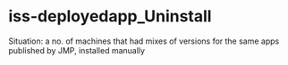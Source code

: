 # iss-deployedapp_Uninstall
Situation: a no. of machines that had mixes of versions for the same apps published by JMP, installed manually
